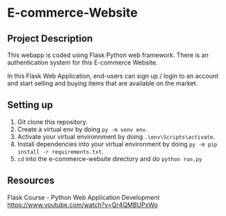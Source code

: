 # E-commerce-Website

## Project Description
This webapp is coded using Flask Python web framework.
There is an authentication system for this E-commerce Website.

In this Flask Web Application, end-users can sign up / login to an account and start selling and buying items that are available on the market.


## Setting up
1. Git clone this repository.
2. Create a virtual env by doing `py -m venv env`.
3. Activate your virtual environnment by doing `.\env\Scripts\activate`.
4. Install dependencies into your virtual environment by doing `py -m pip install -r requirements.txt`.
5. `cd` into the e-commerce-website directory and do `python run.py`


## Resources
Flask Course - Python Web Application Development https://www.youtube.com/watch?v=Qr4QMBUPxWo
